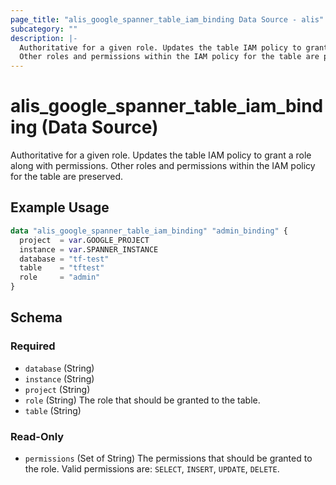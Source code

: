 ```yaml
---
page_title: "alis_google_spanner_table_iam_binding Data Source - alis"
subcategory: ""
description: |-
  Authoritative for a given role. Updates the table IAM policy to grant a role along with permissions.
  Other roles and permissions within the IAM policy for the table are preserved.
---
```


# alis_google_spanner_table_iam_binding (Data Source)

Authoritative for a given role. Updates the table IAM policy to grant a role along with permissions.
Other roles and permissions within the IAM policy for the table are preserved.



## Example Usage

```terraform
data "alis_google_spanner_table_iam_binding" "admin_binding" {
  project  = var.GOOGLE_PROJECT
  instance = var.SPANNER_INSTANCE
  database = "tf-test"
  table    = "tftest"
  role     = "admin"
}
```



<!-- schema generated by tfplugindocs -->
## Schema

### Required

- `database` (String)
- `instance` (String)
- `project` (String)
- `role` (String) The role that should be granted to the table.
- `table` (String)

### Read-Only

- `permissions` (Set of String) The permissions that should be granted to the role.
Valid permissions are: `SELECT`, `INSERT`, `UPDATE`, `DELETE`.